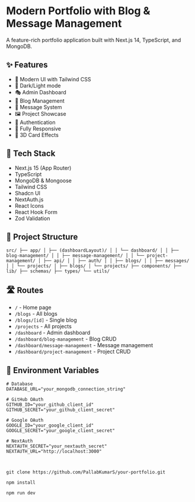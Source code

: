 # Modern Portfolio with Blog & Message Management

A feature-rich portfolio application built with Next.js 14, TypeScript, and
MongoDB.

## ✨ Features

- 🎨 Modern UI with Tailwind CSS
- 🌙 Dark/Light mode
- 🎭 Admin Dashboard
- 📝 Blog Management
- 💌 Message System
- 🖼️ Project Showcase
- 🔐 Authentication
- 📱 Fully Responsive
- 🎉 3D Card Effects

## 🚀 Tech Stack

- Next.js 15 (App Router)
- TypeScript
- MongoDB & Mongoose
- Tailwind CSS
- Shadcn UI
- NextAuth.js
- React Icons
- React Hook Form
- Zod Validation

## 📁 Project Structure

    src/ ├── app/ │ ├── (dashboardLayout)/ │ │ └── dashboard/ │ │ ├── blog-management/ │ │ ├── message-management/ │ │ └── project-management/ │ ├── api/ │ │ ├── auth/ │ │ ├── blogs/ │ │ ├── messages/ │ │ └── projects/ │ ├── blogs/ │ └── projects/ ├── components/ ├── lib/ ├── schemas/ ├── types/ └── utils/

## 🛣️ Routes

- `/` - Home page
- `/blogs` - All blogs
- `/blogs/[id]` - Single blog
- `/projects` - All projects
- `/dashboard` - Admin dashboard
- `/dashboard/blog-management` - Blog CRUD
- `/dashboard/message-management` - Message management
- `/dashboard/project-management` - Project CRUD

## 🔧 Environment Variables

```env
# Database
DATABASE_URL="your_mongodb_connection_string"

# GitHub OAuth
GITHUB_ID="your_github_client_id"
GITHUB_SECRET="your_github_client_secret"

# Google OAuth
GOOGLE_ID="your_google_client_id"
GOOGLE_SECRET="your_google_client_secret"

# NextAuth
NEXTAUTH_SECRET="your_nextauth_secret"
NEXTAUTH_URL="http://localhost:3000"



git clone https://github.com/PallabKumarS/your-portfolio.git

npm install

npm run dev
```
